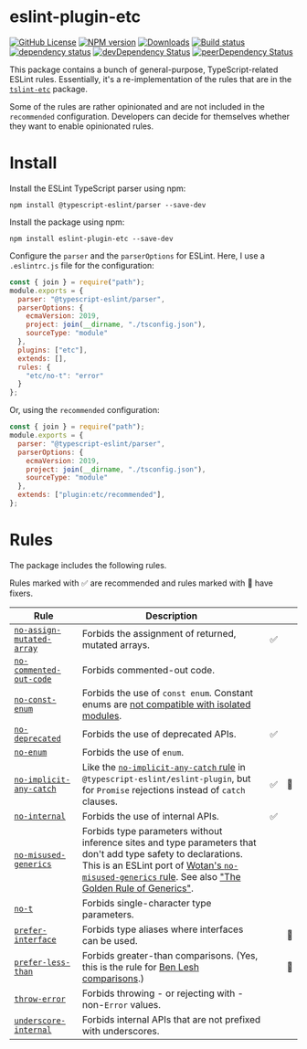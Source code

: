 # eslint-plugin-etc

[![GitHub License](https://img.shields.io/badge/license-MIT-blue.svg)](https://github.com/icetee/eslint-plugin-etc/blob/master/LICENSE)
[![NPM version](https://img.shields.io/npm/v/eslint-plugin-etc.svg)](https://www.npmjs.com/package/eslint-plugin-etc)
[![Downloads](http://img.shields.io/npm/dm/eslint-plugin-etc.svg)](https://npmjs.org/package/eslint-plugin-etc)
[![Build status](https://img.shields.io/circleci/build/github/icetee/eslint-plugin-etc?token=8ebc6af0847545d4c2346f5ffaedee508b55ce38)](https://app.circleci.com/pipelines/github/icetee)
[![dependency status](https://img.shields.io/david/icetee/eslint-plugin-etc.svg)](https://david-dm.org/icetee/eslint-plugin-etc)
[![devDependency Status](https://img.shields.io/david/dev/icetee/eslint-plugin-etc.svg)](https://david-dm.org/icetee/eslint-plugin-etc#info=devDependencies)
[![peerDependency Status](https://img.shields.io/david/peer/icetee/eslint-plugin-etc.svg)](https://david-dm.org/icetee/eslint-plugin-etc#info=peerDependencies)

This package contains a bunch of general-purpose, TypeScript-related ESLint rules. Essentially, it's a re-implementation of the rules that are in the [`tslint-etc`](https://github.com/icetee/tslint-etc) package.

Some of the rules are rather opinionated and are not included in the `recommended` configuration. Developers can decide for themselves whether they want to enable opinionated rules.

# Install

Install the ESLint TypeScript parser using npm:

```
npm install @typescript-eslint/parser --save-dev
```

Install the package using npm:

```
npm install eslint-plugin-etc --save-dev
```

Configure the `parser` and the `parserOptions` for ESLint. Here, I use a `.eslintrc.js` file for the configuration:

```js
const { join } = require("path");
module.exports = {
  parser: "@typescript-eslint/parser",
  parserOptions: {
    ecmaVersion: 2019,
    project: join(__dirname, "./tsconfig.json"),
    sourceType: "module"
  },
  plugins: ["etc"],
  extends: [],
  rules: {
    "etc/no-t": "error"
  }
};
```

Or, using the `recommended` configuration:

```js
const { join } = require("path");
module.exports = {
  parser: "@typescript-eslint/parser",
  parserOptions: {
    ecmaVersion: 2019,
    project: join(__dirname, "./tsconfig.json"),
    sourceType: "module"
  },
  extends: ["plugin:etc/recommended"],
};
```

# Rules

The package includes the following rules.

Rules marked with ✅ are recommended and rules marked with 🔧 have fixers.

| Rule | Description | | |
| --- | --- | --- | --- |
| [`no-assign-mutated-array`](https://github.com/icetee/eslint-plugin-etc/blob/main/docs/rules/no-assign-mutated-array.md) | Forbids the assignment of returned, mutated arrays. | ✅ | |
| [`no-commented-out-code`](https://github.com/icetee/eslint-plugin-etc/blob/main/docs/rules/no-commented-out-code.md) | Forbids commented-out code. | | |
| [`no-const-enum`](https://github.com/icetee/eslint-plugin-etc/blob/main/docs/rules/no-const-enum.md) | Forbids the use of `const enum`. Constant enums are [not compatible with isolated modules](https://ncjamieson.com/dont-export-const-enums/). | | |
| [`no-deprecated`](https://github.com/icetee/eslint-plugin-etc/blob/main/docs/rules/no-deprecated.md) | Forbids the use of deprecated APIs. | ✅ | |
| [`no-enum`](https://github.com/icetee/eslint-plugin-etc/blob/main/docs/rules/no-enum.md) | Forbids the use of `enum`. | | |
| [`no-implicit-any-catch`](https://github.com/icetee/eslint-plugin-etc/blob/main/docs/rules/no-implicit-any-catch.md) | Like the [`no-implicit-any-catch` rule](https://github.com/typescript-eslint/typescript-eslint/blob/e01204931e460f5e6731abc443c88d666ca0b07a/packages/eslint-plugin/docs/rules/no-implicit-any-catch.md) in `@typescript-eslint/eslint-plugin`, but for `Promise` rejections instead of `catch` clauses. | ✅ | 🔧 |
| [`no-internal`](https://github.com/icetee/eslint-plugin-etc/blob/main/docs/rules/no-internal.md) | Forbids the use of internal APIs. | ✅ | |
| [`no-misused-generics`](https://github.com/icetee/eslint-plugin-etc/blob/main/docs/rules/no-misused-generics.md) | Forbids type parameters without inference sites and type parameters that don't add type safety to declarations. This is an ESLint port of [Wotan's `no-misused-generics` rule](https://github.com/fimbullinter/wotan/blob/11368a193ba90a9e79b9f6ab530be1b434b122de/packages/mimir/docs/no-misused-generics.md). See also ["The Golden Rule of Generics"](https://effectivetypescript.com/2020/08/12/generics-golden-rule/). | | |
| [`no-t`](https://github.com/icetee/eslint-plugin-etc/blob/main/docs/rules/no-t.md) | Forbids single-character type parameters. | | |
| [`prefer-interface`](https://github.com/icetee/eslint-plugin-etc/blob/main/docs/rules/prefer-interface.md) | Forbids type aliases where interfaces can be used. | | 🔧 |
| [`prefer-less-than`](https://github.com/icetee/eslint-plugin-etc/blob/main/docs/rules/prefer-less-than.md) | Forbids greater-than comparisons. (Yes, this is the rule for [Ben Lesh comparisons](https://twitter.com/BenLesh/status/1397593619096166400).) | | 🔧 |
| [`throw-error`](https://github.com/icetee/eslint-plugin-etc/blob/main/docs/rules/throw-error.md) | Forbids throwing - or rejecting with - non-`Error` values. | | |
| [`underscore-internal`](https://github.com/icetee/eslint-plugin-etc/blob/main/docs/rules/underscore-internal.md) | Forbids internal APIs that are not prefixed with underscores. | | |
